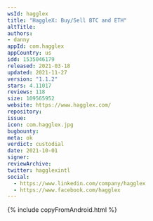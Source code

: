 ```yaml
---
wsId: hagglex
title: "HaggleX: Buy/Sell BTC and ETH"
altTitle: 
authors:
- danny
appId: com.hagglex
appCountry: us
idd: 1535046179
released: 2021-03-18
updated: 2021-11-27
version: "1.1.2"
stars: 4.11017
reviews: 118
size: 109565952
website: https://www.hagglex.com/
repository: 
issue: 
icon: com.hagglex.jpg
bugbounty: 
meta: ok
verdict: custodial
date: 2021-10-01
signer: 
reviewArchive:
twitter: hagglexintl
social:
  - https://www.linkedin.com/company/hagglex
  - https://www.facebook.com/hagglex
---
```


{% include copyFromAndroid.html %}
